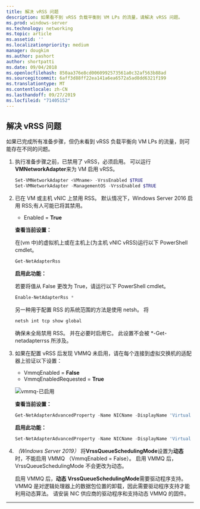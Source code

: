 ```yaml
---
title: 解决 vRSS 问题
description: 如果看不到 vRSS 负载平衡到 VM LPs 的流量，请解决 vRSS 问题。
ms.prod: windows-server
ms.technology: networking
ms.topic: article
ms.assetid: ''
ms.localizationpriority: medium
manager: dougkim
ms.author: pashort
author: shortpatti
ms.date: 09/04/2018
ms.openlocfilehash: 850aa376e8cd0060992573561a0c32af563b88ad
ms.sourcegitcommit: 6aff3d88ff22ea141a6ea6572a5ad8dd6321f199
ms.translationtype: MT
ms.contentlocale: zh-CN
ms.lasthandoff: 09/27/2019
ms.locfileid: "71405152"
---
```

## <a name="resolve-vrss-issues"></a>解决 vRSS 问题

如果已完成所有准备步骤，但仍未看到 vRSS 负载平衡向 VM LPs 的流量，则可能存在不同的问题。

1. 执行准备步骤之前，已禁用了 vRSS，必须启用。 可以运行**VMNetworkAdapter**来为 VM 启用 vRSS。

   ```PowerShell
   Set-VMNetworkAdapter <VMname> -VrssEnabled $TRUE
   Set-VMNetworkAdapter -ManagementOS -VrssEnabled $TRUE
   ```

2. 已在 VM 或主机 vNIC 上禁用 RSS。 默认情况下，Windows Server 2016 启用 RSS;有人可能已将其禁用。 

   - Enabled = **True**

   **查看当前设置：** 

   在\(vm 中\)的虚拟机上或在主机上\(为主机 vNIC vRSS\)运行以下 PowerShell cmdlet。

   ```PowerShell
   Get-NetAdapterRss
   ```

   **启用此功能：** 

   若要将值从 False 更改为 True，请运行以下 PowerShell cmdlet。

   ```PowerShell
   Enable-NetAdapterRss *
   ```
   
   另一种用于配置 RSS 的系统范围的方法是使用 netsh。 将 
   
    ```cmd
   netsh int tcp show global
   ```
   
   确保未全局禁用 RSS。 并在必要时启用它。 此设置不会被 *-Get-netadapterrss 所涉及。

3. 如果在配置 vRSS 后发现 VMMQ 未启用，请在每个连接到虚拟交换机的适配器上验证以下设置：

   - VmmqEnabled = **False**
   - VmmqEnabledRequested = **True**

   ![vmmq-已启用](../../media/vmmq-enabled.png)

   **查看当前设置：** 

   ```PowerShell
   Get-NetAdapterAdvancedProperty -Name NICName -DisplayName 'Virtual Switch RSS'
   ```

   **启用此功能：** 

   ```PowerShell
   Set-NetAdapterAdvancedProperty -Name NICName -DisplayName 'Virtual Switch RSS' -DisplayValue Enabled”
   ```
 
4. _（Windows Server 2019）_ 将**VrssQueueSchedulingMode**设置为**动态**时，不能启用 VMMQ （VmmqEnabled = False）。 启用 VMMQ 后，VrssQueueSchedulingMode 不会更改为动态。<p>启用 VMMQ 后，**动态** **VrssQueueSchedulingMode**需要驱动程序支持。  VMMQ 是对逻辑处理器上的数据包位置的卸载，因此需要驱动程序支持才能利用动态算法。  请安装 NIC 供应商的驱动程序和支持动态 VMMQ 的固件。



---
